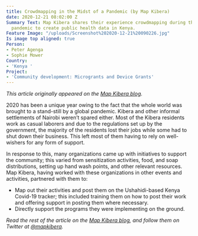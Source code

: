 ```yaml
---
title: Crowdmapping in the Midst of a Pandemic (by Map Kibera)
date: 2020-12-21 08:02:00 Z
Summary Text: Map Kibera shares their experience crowdmapping during the Covid-19
  pandemic to create public health data in Kenya.
Feature Image: "/uploads/Screenshot%202020-12-21%20090226.jpg"
Is image top aligned: true
Person:
- Peter Agenga
- Sophie Mower
Country:
- 'Kenya '
Project:
- 'Community development: Microgrants and Device Grants'
---
```


*This article originally appeared on the [Map Kibera blog](https://www.mapkibera.org/blog/).*

2020 has been a unique year owing to the fact that the whole world was brought to a stand-still by a global pandemic. Kibera and other informal settlements of Nairobi weren’t spared either. Most of the Kibera residents work as casual laborers and due to the regulations set up by the government, the majority of the residents lost their jobs while some had to shut down their business. This left most of them having to rely on well-wishers for any form of support.

In response to this, many organizations came up with initiatives to support the community; this varied from sensitization activities, food, and soap distributions, setting up hand wash points, and other relevant resources. Map Kibera, having worked with these organizations in other events and activities, partnered with them to:

* Map out their activities and post them on the Ushahidi-based Kenya Covid-19 tracker; this included training them on how to post their work and offering support in posting them where necessary.
* Directly support the programs they were implementing on the ground.

*Read the rest of the article on the [Map Kibera blog](https://www.mapkibera.org/blog/2020/11/25/crowdmapping-in-the-midst-of-a-pandemic/), and follow them on Twitter at [@mapkibera](https://twitter.com/mapkibera).*
